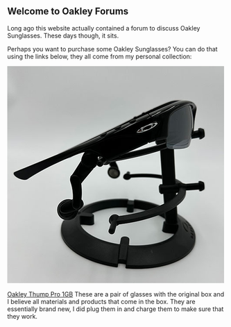 ## Welcome to Oakley Forums

Long ago this website actually contained a forum to discuss Oakley Sunglasses. These days though, it sits.

Perhaps you want to purchase some Oakley Sunglasses? You can do that using the links below, they all come from my personal collection:


![Oakley Thump Pro 1GB](/images/thumppro_sq.jpg)

[Oakley Thump Pro 1GB](https://www.ebay.com/itm/155402175662) These are a pair of glasses with the original box and I believe all materials and products that come in the box. They are essentially brand new, I did plug them in and charge them to make sure that they work.


